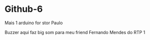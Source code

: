 # Github-6
Mais 1 arduino for stor Paulo


Buzzer aqui faz big som para meu friend Fernando Mendes do RTP 1
